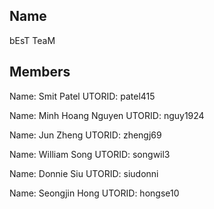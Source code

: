 ## Name

bEsT TeaM

## Members

Name: Smit Patel
UTORID: patel415

Name: Minh Hoang Nguyen
UTORID: nguy1924

Name: Jun Zheng
UTORID: zhengj69

Name: William Song
UTORID: songwil3

Name: Donnie Siu
UTORID: siudonni

Name: Seongjin Hong
UTORID: hongse10
